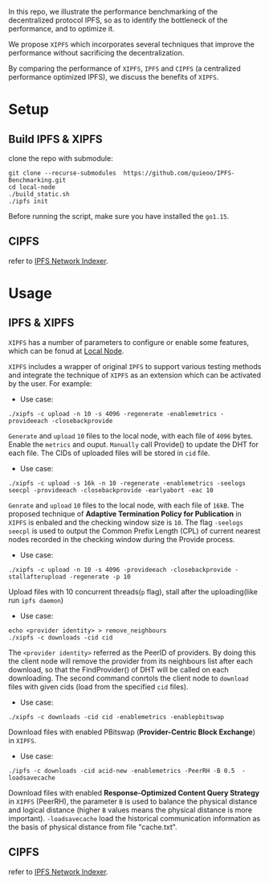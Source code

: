 In this repo, we illustrate the performance benchmarking of the decentralized protocol IPFS, so as to identify the bottleneck of the performance, and to optimize it.

We propose `XIPFS` which incorporates several techniques that improve the performance without sacrificing the decentralization.

By comparing the performance of `XIPFS`, `IPFS` and `CIPFS` (a centralized performance optimized IPFS), we discuss the benefits of `XIPFS`.


# Setup

## Build IPFS & XIPFS
clone the repo with submodule:
````
git clone --recurse-submodules  https://github.com/quieoo/IPFS-Benchmarking.git
cd local-node
./build_static.sh
./ipfs init
````
Before running the script, make sure you have installed the `go1.15`.

## CIPFS
refer to [IPFS Network Indexer](Centralized_Impelmentation/IPFS_Network_Indexer/instruction.md).


# Usage

## IPFS & XIPFS

`XIPFS`  has a number of parameters to configure or enable some features, which can be fonud at [Local Node](local-node/README.md). 

`XIPFS` includes a wrapper of original `IPFS` to support various testing methods and integrate the technique of `XIPFS` as an extension which can be activated by the user. For example:
- Use case:
```
./xipfs -c upload -n 10 -s 4096 -regenerate -enablemetrics -provideeach -closebackprovide
```
`Generate` and `upload` `10` files to the local node, with each file of `4096` bytes. Enable the `metrics` and ouput. `Manually` call Provide() to update the DHT for each file. The CIDs of uploaded files will be stored in `cid` file.

- Use case:

```
./xipfs -c upload -s 16k -n 10 -regenerate -enablemetrics -seelogs seecpl -provideeach -closebackprovide -earlyabort -eac 10
```
`Genrate` and `upload` `10` files to the local node, with each file of `16kB`. The proposed technique of **Adaptive Termination Policy for Publication** in `XIPFS` is enbaled and the checking window size is `10`. The flag `-seelogs seecpl` is used to output the Common Prefix Length (CPL) of current nearest nodes recorded in the checking window during the Provide process. 

- Use case:
```
./xipfs -c upload -n 10 -s 4096 -provideeach -closebackprovide -stallafterupload -regenerate -p 10
```
 Upload files with 10 concurrent threads(`p` flag), stall after the uploading(like run `ipfs daemon`)



- Use case:
```
echo <provider identity> > remove_neighbours
./xipfs -c downloads -cid cid
```
The `<provider identity>` referred as the PeerID of providers. By doing this the client node will remove the provider from its neighbours list after each download, so that the FindProvider() of DHT will be called on each downloading. The second command conrtols the client node to `download` files with given cids (load from the specified `cid` files).


- Use case:
```
./xipfs -c downloads -cid cid -enablemetrics -enablepbitswap
```

Download files with enabled PBitswap (**Provider-Centric Block Exchange**) in `XIPFS`.


- Use case:
```
./ipfs -c downloads -cid acid-new -enablemetrics -PeerRH -B 0.5  -loadsavecache
```

Download files with enabled **Response-Optimized Content Query Strategy** in `XIPFS` (PeerRH), the parameter `B` is used to balance the physical distance and logical distance (higher `B` values means the physical distance is more important). `-loadsavecache` load the historical communication information as the basis of physical distance from file "cache.txt".

## CIPFS
refer to [IPFS Network Indexer](Centralized_Impelmentation/IPFS_Network_Indexer/instruction.md).